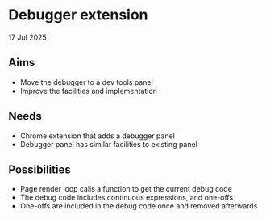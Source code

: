Debugger extension
==================

17 Jul 2025

Aims
----

- Move the debugger to a dev tools panel
- Improve the facilities and implementation

Needs
-----

- Chrome extension that adds a debugger panel
- Debugger panel has similar facilities to existing panel


Possibilities
-------------

- Page render loop calls a function to get the current debug code
- The debug code includes continuous expressions, and one-offs
- One-offs are included in the debug code once and removed afterwards
